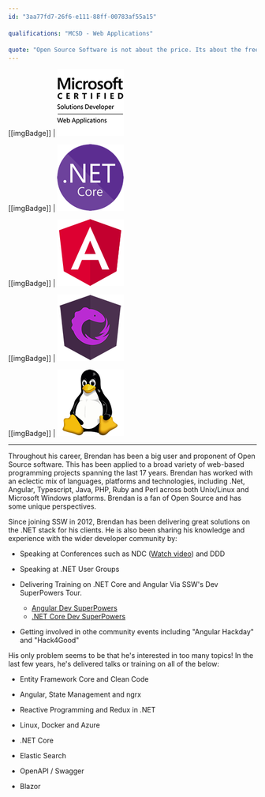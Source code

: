 ```yaml
---
id: "3aa77fd7-26f6-e111-88ff-00783af55a15"

qualifications: "MCSD - Web Applications"

quote: "Open Source Software is not about the price. Its about the freedom to use and improve your tools."
---
```


[[imgBadge]]
| ![Microsoft Certified Solutions Developer](../badges/Certification-microsoft-developer-webapps.png)

[[imgBadge]]
| ![dotnetcore.png](../badges/Developer-dotnet-core.png)

[[imgBadge]]
| ![angular.png](../badges/Developer-angular.png)

[[imgBadge]]
| ![ngrx.jpg](../badges/Developer-ngrx.png)

[[imgBadge]]
| ![liinux.jpg](../badges/Developer-linux.png)

---

Throughout his career, Brendan has been a big user and proponent of Open Source software. This has been applied to a broad variety of web-based programming projects spanning the last 17 years. Brendan has worked with an eclectic mix of languages, platforms and technologies, including .Net, Angular, Typescript, Java, PHP, Ruby and Perl across both Unix/Linux and Microsoft Windows platforms. Brendan is a fan of Open Source and has some unique perspectives.⠀ 

Since joining SSW in 2012, Brendan has been delivering great solutions on the .NET stack for his clients. He is also been sharing his knowledge and experience with the wider developer community by:

- Speaking at Conferences such as NDC ([Watch video](https://www.youtube.com/watch?v=fGmbXCrgKtg)) and DDD

- Speaking at .NET User Groups

- Delivering Training on .NET Core and Angular Via SSW's Dev SuperPowers Tour.

  - [Angular Dev SuperPowers](https://www.ssw.com.au/ssw/Events/Training/Angular-Superpowers-Tour.aspx)
  - [.NET Core Dev SuperPowers](https://www.ssw.com.au/ssw/Events/Training/NET-Core-Superpowers-Tour.aspx)

- Getting involved in othe community events including "Angular Hackday" and "Hack4Good"

His only problem seems to be that he's interested in too many topics! In the last few years, he's delivered talks or training on all of the below:

- Entity Framework Core and Clean Code

- Angular, State Management and ngrx

- Reactive Programming and Redux in .NET

- Linux, Docker and Azure

- .NET Core

- Elastic Search

- OpenAPI / Swagger

- Blazor
